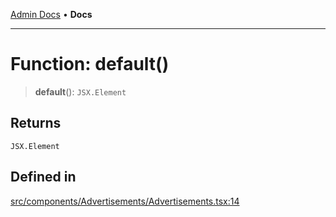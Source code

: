 [Admin Docs](/) • **Docs**

***

# Function: default()

> **default**(): `JSX.Element`

## Returns

`JSX.Element`

## Defined in

[src/components/Advertisements/Advertisements.tsx:14](https://github.com/PalisadoesFoundation/talawa-admin/blob/main/src/components/Advertisements/Advertisements.tsx#L14)
